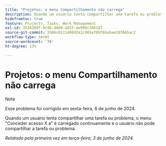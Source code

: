 ```yaml
---
title: "Projetos: o menu Compartilhamento não carrega"
description: Quando um usuário tenta compartilhar uma tarefa ou problema, o menu Conceder acesso X a é carregado continuamente e o usuário não pode compartilhar a tarefa ou problema.
hidefromtoc: true
feature: Projects, Tasks, Work Management
exl-id: 3534300f-9c9b-4060-a83f-ae999c366187
source-git-commit: 3566c011140842e2c901e70bf6babee2d7665ac2
workflow-type: tm+mt
source-wordcount: '76'
ht-degree: 13%

---
```


# Projetos: o menu Compartilhamento não carrega

>[!NOTE]
>
>Esse problema foi corrigido em sexta-feira, 6 de junho de 2024.

Quando um usuário tenta compartilhar uma tarefa ou problema, o menu &quot;Conceder acesso X a&quot; é carregado continuamente e o usuário não pode compartilhar a tarefa ou problema.

_Relatado pela primeira vez em terça-feira, 3 de junho de 2024._
